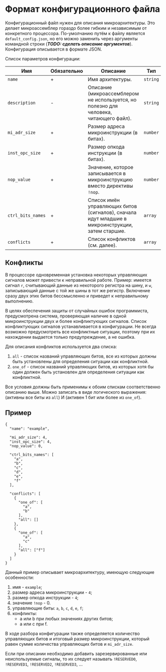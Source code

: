 # Формат конфигурационного файла
Конфигурационный файл нужен для описания микроархитектуры. Это делает микроассемблер гораздо более гибким и независимым от конкретного процессора. По-умолчанию путём к файлу является `default_config.json`, но его можно заменить через аргументы командной строки (***TODO: сделать описание аргументов***). Конфигурация описывается в формате JSON.

Список параметров конфигурации:

| Имя | Обязательно | Описание | Тип | 
| --- | --- | --- | --- |
| `name` | + | Имя архитектуры. | `string` |
| `description` | - | Описание (микроассемблером не используется, но полезно для человека, читающего файл). | `string` |
| `mi_adr_size` | + | Размер адреса микроинструкции (в битах). | `number` |
| `inst_opc_size` | + | Размер опкода инструкции (в битах). | `number` |
| `nop_value` | + | Значение, которое записывается в микроинструкцию вместо директивы `!nop`. | `number` | 
| `ctrl_bits_names` | + | Список имён управляющих битов (сигналов), сначала идут младшие в микроинструкции, затем старшие. | `array` |
| `conflicts` | + | Список конфликтов (см. далее). | `array` |

## Конфликты
В процессоре одновременная установка некоторых управляющих сигналов может привести к неправильной работе. Пример: имеется сигнал `r`, считывающий данные из некоторого регистра на шину, и `w`, записывающий данные с той же шины в тот же регистр. Включение сразу двух этих битов бессмысленно и приведет к неправильному выполнению.

В целях обеспечения защиты от случайных ошибок программиста, предусмотрена система, проверяющая наличие в одной микроинструкции двух и более конфликтующих сигналов. Список конфликтующих сигналов устанавливается в конфигурации. Не всегда возможно предусмотреть все конфликтные ситуации, поэтому при их нахождении выдается только предупреждение, а не ошибка.

Для описания конфликтов используется два списка:
1. `all` - список названий управляющих битов, все из которых должны быть установлены для определения ситуации как конфликтной.
2. `one_of` - список названий управляющих битов, из которых хотя бы один должен быть установлен для определения ситуации как конфликтной.

Все условия должны быть применимы к обоим спискам соответственно описанию выше. Можно записать в виде логического выражения: (активны все биты из `all`) И (активен 1 бит или более из `one_of`).

## Пример
```
{
  "name": "example",
  
  "mi_adr_size": 4,
  "inst_opc_size": 4,
  "nop_value": 0,

  "ctrl_bits_names": [
    "a",
    "b",
    "c",
    "d",
    "e",
    "f"
  ],

  "conflicts": [
    {
      "one_of": [
        "a",
        "b"
      ],
      "all": []
    },
    {
      "one_of": [
        "a",
        "c"
      ],
      "all": ["f"]
    }
  ]
}
```

Данный пример описывает микроархитектуру, имеющую следующие особенности:
1. имя - `example`;
2. размер адреса микроинструкции - `4`;
3. размер опкода инструкции - `4`;
4. значение `!nop` - 0.
5. управляющие биты: `a`, `b`, `c`, `d`, `e`, `f`;
6. конфликты:
    * a или b при любых значениях других битов;
    * а или c при f.

В ходе разбора конфигурации также определяется количество управляющих битов и итоговый размер микроинструкции, который равен сумме количества управляющих битов и `mi_adr_size`.

Если при описании необходимо добавить зарезервированные или неиспользуемые сигналы, то их следует называть `!RESERVED0`, 
`!RESERVED1`, `!RESERVED2`, `!RESERVED3`, ...